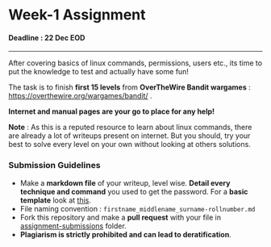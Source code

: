 # Week-1 Assignment
#### Deadline : 22 Dec EOD
----------------
After covering basics of linux commands, permissions, users etc., its time to put the knowledge to test and actually have some fun!

The task is to finish **first 15 levels** from **OverTheWire Bandit wargames** : https://overthewire.org/wargames/bandit/ .

**Internet and manual pages are your go to place for any help!** 

**Note** : As this is a reputed resource to learn about linux commands, there are already a lot of writeups present on internet. But you should, try your best to solve every level on your own without looking at others solutions.

### Submission Guidelines
- Make a **markdown file** of your writeup, level wise. **Detail every technique and command** you used to get the password. For a **basic template** look at [this](assignment-submissions/aayush_anand-230025.md).
- File naming convention : `firstname_middlename_surname-rollnumber.md`
- Fork this repository and make a **pull request** with your file in [assignment-submissions](assignment-submissions/) folder.
- **Plagiarism is strictly prohibited and can lead to deratification**.
